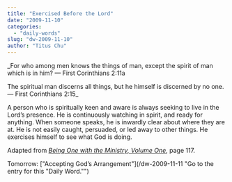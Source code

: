 ```yaml
---
title: "Exercised Before the Lord"
date: "2009-11-10"
categories: 
  - "daily-words"
slug: "dw-2009-11-10"
author: "Titus Chu"
---
```


_For who among men knows the things of man, except the spirit of man which is in him? — First Corinthians 2:11a

The spiritual man discerns all things, but he himself is discerned by no one. — First Corinthians 2:15_

A person who is spiritually keen and aware is always seeking to live in the Lord’s presence. He is continuously watching in spirit, and ready for anything. When someone speaks, he is inwardly clear about where they are at. He is not easily caught, persuaded, or led away to other things. He exercises himself to see what God is doing.

Adapted from _[Being One with the Ministry, Volume One](/book-one-with-the-ministry-vol-1 "Go to the entry for this book.")_, page 117.

Tomorrow: ["Accepting God’s Arrangement"](/dw-2009-11-11 "Go to the entry for this "Daily Word."")
